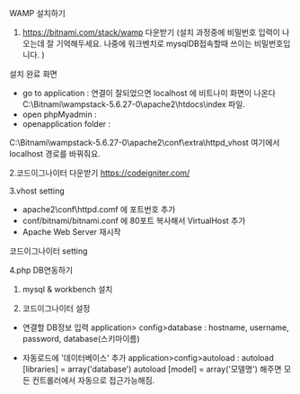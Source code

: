 WAMP 설치하기

1. https://bitnami.com/stack/wamp 다운받기
(설치 과정중에 비밀번호 입력이 나오는데 잘 기억해두세요. 
나중에 워크벤치로 mysqlDB접속할때 쓰이는 비밀번호입니다. )

설치 완료 화면
 - go to application : 연결이 잘되었으면 localhost 에 비트나미 화면이 나온다
                       C:\Bitnami\wampstack-5.6.27-0\apache2\htdocs\index 파일.
 - open phpMyadmin : 
 - openapplication folder : 

C:\Bitnami\wampstack-5.6.27-0\apache2\conf\extra\httpd_vhost  여기에서 localhost 경로를 바꿔줘요.


2.코드이그나이터 다운받기
https://codeigniter.com/ 

3.vhost setting
 - apache2\conf\httpd.comf 에 포트번호 추가
 - conf/bitnami/bitnami.conf 에 80포트 복사해서 VirtualHost 추가
 - Apache Web Server 재시작 

코드이그나이터 setting



4.php DB연동하기


1) mysql & workbench 설치


2) 코드이그나이터 설정

 - 연결할 DB정보 입력
	application> config>database : hostname, username, password, database(스키마이름)
 
 - 자동로드에 '데이터베이스' 추가
 	application>config>autoload : autoload [libraries] = array('database') 
					autoload [model] = array('모델명') 해주면 모든 컨트롤러에서 자동으로 접근가능해짐.	

					